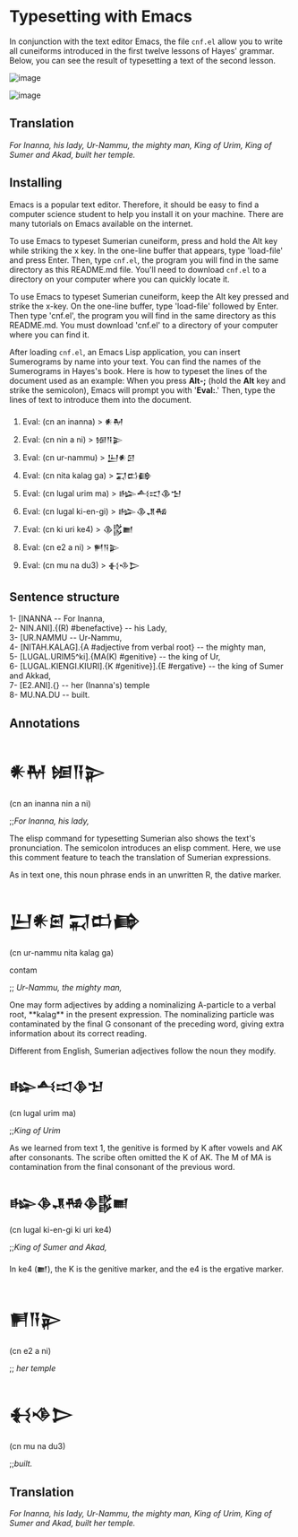 # Typesetting with Emacs
In conjunction with the text editor Emacs, the file ```cnf.el``` 
allow you to write all cuneiforms introduced in the first
twelve lessons of Hayes' grammar. Below, you can see the result
of typesetting a text of the second lesson.

![image](https://github.com/user-attachments/assets/72e00385-2687-49e6-9b43-089f659ec217)

![image](https://github.com/user-attachments/assets/b4d20fe0-2467-42f4-b76f-3a5cf6a20b8d)

## Translation
<p><i>For Inanna, his lady, Ur-Nammu, the mighty man,
King of Urim, King of Sumer and Akad, built her
temple.</i></p>

## Installing
Emacs is a popular text editor. Therefore, it should be easy to find
a computer science student to help you install it on your machine.
There are many tutorials on Emacs available on the internet.

To use Emacs to typeset Sumerian cuneiform, press and hold the Alt key
while striking the x key. In the one-line buffer that appears,
type 'load-file' and press Enter. Then, type ```cnf.el```, the program you
will find in the same directory as this README.md file. You'll need to
download ```cnf.el``` to a directory on your computer where you can
quickly locate it.

To use Emacs to typeset Sumerian cuneiform,
keep the Alt key pressed and strike the x-key. On the
one-line buffer, type 'load-file' followed by Enter.
Then type 'cnf.el', the program you will
find in the same directory as this README.md.
You must download 'cnf.el' to a directory of
your computer where you can find it.

After loading ```cnf.el```, an Emacs Lisp application, you can insert
Sumerograms by name into your text. You can find the names of the
Sumerograms in Hayes's book. Here is how to typeset the lines of the
document used as an example: When you press **Alt-;** (hold the **Alt** key
and strike the semicolon), Emacs will prompt you with '**Eval:**.' Then,
type the lines of text to introduce them into the document.

1. Eval: (cn an inanna) > 𒀭𒈹
2. Eval: (cn nin a ni) > 𒎏𒀀𒉌
3. Eval: (cn ur-nammu) > 𒌨𒀭𒇉
4. Eval: (cn nita kalag ga) > 𒍑𒆗𒂵
5. Eval: (cn lugal urim ma) > 𒈗𒋀𒀊𒆠𒈠
6. Eval: (cn lugal ki-en-gi) > 𒈗𒆠𒂗𒄀
7. Eval: (cn ki uri ke4) > 𒆠𒌵𒆤
8. Eval: (cn e2 a ni) > 𒂍𒀀𒉌
9. Eval: (cn mu na du3) > 𒈬𒈾𒆕

## Sentence structure

1- [INANNA   -- For Inanna,\
2- NIN.ANI].{(R) #benefactive} -- his Lady,\
3- [UR.NAMMU -- Ur-Nammu,\
4- [NITAH.KALAG].{A #adjective from verbal root} -- the mighty man,\
5- [LUGAL.URIM5^ki].{MA(K) #genitive} -- the king of Ur,\
6- [LUGAL.KIENGI.KIURI].{K #genitive}].{E #ergative} -- the king of Sumer and Akkad,\
7- [E2.ANI].{} -- her (Inanna's) temple\
8- MU.NA.DU -- built.

## Annotations
<h1>𒀭𒈹 𒎏𒀀𒉌</h1> 
<p>(cn an inanna nin a ni)</p>
<p>;;<i>For Inanna, his lady,</i></p>
<p>The elisp command for typesetting Sumerian also shows
 the text's pronunciation. The semicolon introduces an elisp comment.
 Here, we use this comment feature to teach the translation
 of Sumerian expressions.</p>

<p> As in text one, this noun phrase ends in an unwritten R,
 the dative marker.</p>

<h1>𒌨𒀭𒇉 𒍑𒆗𒂵</h1>
<p>(cn ur-nammu nita kalag ga)</p>contam
<p>;; <i>Ur-Nammu, the mighty man,</i></p>

<p>One may form adjectives by adding a nominalizing A-particle to a verbal root,
 **kalag** in the present expression. The nominalizing particle was
 contaminated by the final G consonant of the preceding word,
 giving extra information about its correct reading.</p>

<p>Different from English, Sumerian adjectives follow
the noun they modify.</p>

<h2>𒈗𒋀𒀊𒆠𒈠</h2>
<p>(cn lugal urim ma)</p>
<p>;;<i>King of Urim</i></p>

<p>As we learned from text 1, the genitive is formed
by K after vowels and AK after consonants. The scribe
often omitted the K of AK. The M of MA is contamination
from the final consonant of the previous word.</p>

<h2>𒈗𒆠𒂗𒄀𒆠𒌵𒆤</h2>
<p>(cn lugal ki-en-gi ki uri ke4)</p>
<p>;;<i>King of Sumer and Akad,</i></p>

<p>In ke4 (𒆤), the K is the genitive marker,
and the e4 is the ergative marker.</p>
<h1>𒂍𒀀𒉌</h1>
<p>(cn e2 a ni)</p>
<p>;; <i>her temple</i></p>

<h1> 𒈬𒈾𒆕</h1>
<p>(cn mu na du3)</p>
<p>;;<i>built.</i></p>

## Translation
<p><i>For Inanna, his lady, Ur-Nammu, the mighty man,
King of Urim, King of Sumer and Akad, built her
temple.</i></p>
